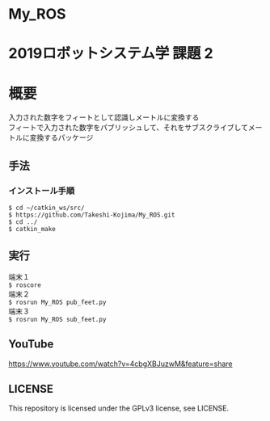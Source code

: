 # My_ROS
# 2019ロボットシステム学 課題 2 
# 概要  
入力された数字をフィートとして認識しメートルに変換する  
フィートで入力された数字をパブリッシュして、それをサブスクライブしてメートルに変換するパッケージ  
## 手法  
### インストール手順
```
$ cd ~/catkin_ws/src/
$ https://github.com/Takeshi-Kojima/My_ROS.git
$ cd ../
$ catkin_make
```    
## 実行  
端末１  
`$ roscore`  
端末２  
`$ rosrun My_ROS pub_feet.py`  
端末３  
`$ rosrun My_ROS sub_feet.py`
## YouTube
https://www.youtube.com/watch?v=4cbgXBJuzwM&feature=share

## LICENSE  
This repository is licensed under the GPLv3 license, see LICENSE.
